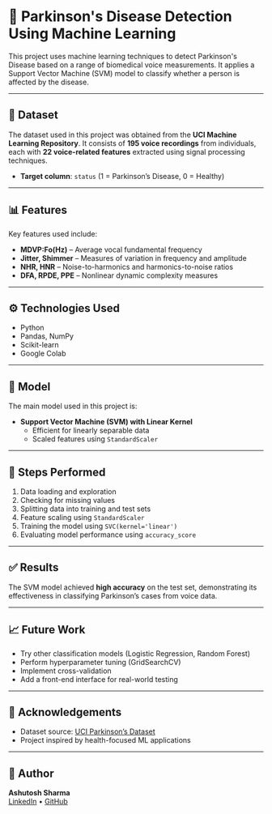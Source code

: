 # 🧠 Parkinson's Disease Detection Using Machine Learning

This project uses machine learning techniques to detect Parkinson's Disease based on a range of biomedical voice measurements. It applies a Support Vector Machine (SVM) model to classify whether a person is affected by the disease.

---

## 📁 Dataset

The dataset used in this project was obtained from the **UCI Machine Learning Repository**. It consists of **195 voice recordings** from individuals, each with **22 voice-related features** extracted using signal processing techniques.

- **Target column**: `status` (1 = Parkinson’s Disease, 0 = Healthy)

---

## 📊 Features

Key features used include:
- **MDVP:Fo(Hz)** – Average vocal fundamental frequency
- **Jitter, Shimmer** – Measures of variation in frequency and amplitude
- **NHR, HNR** – Noise-to-harmonics and harmonics-to-noise ratios
- **DFA, RPDE, PPE** – Nonlinear dynamic complexity measures

---

## ⚙️ Technologies Used

- Python
- Pandas, NumPy
- Scikit-learn
- Google Colab

---

## 🧠 Model

The main model used in this project is:

- **Support Vector Machine (SVM) with Linear Kernel**
  - Efficient for linearly separable data
  - Scaled features using `StandardScaler`

---

## 🔬 Steps Performed

1. Data loading and exploration
2. Checking for missing values
3. Splitting data into training and test sets
4. Feature scaling using `StandardScaler`
5. Training the model using `SVC(kernel='linear')`
6. Evaluating model performance using `accuracy_score`

---

## ✅ Results

The SVM model achieved **high accuracy** on the test set, demonstrating its effectiveness in classifying Parkinson’s cases from voice data.

---

## 📈 Future Work

- Try other classification models (Logistic Regression, Random Forest)
- Perform hyperparameter tuning (GridSearchCV)
- Implement cross-validation
- Add a front-end interface for real-world testing

---

## 🙌 Acknowledgements

- Dataset source: [UCI Parkinson’s Dataset](https://archive.ics.uci.edu/ml/datasets/parkinsons)
- Project inspired by health-focused ML applications

---

## 📌 Author

**Ashutosh Sharma**  
[LinkedIn](https://www.linkedin.com/in/ashutosh-sharma-79557728a/) • [GitHub](https://github.com/AshutoshSharma-pixel)

